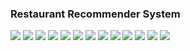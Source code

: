 ### Restaurant Recommender System

![](/images/0001.jpg)
![](/images/0002.jpg)
![](/images/0003.jpg)
![](/images/0004.jpg)
![](/images/0005.jpg)
![](/images/0006.jpg)
![](/images/0007.jpg)
![](/images/0008.jpg)
![](/images/0009.jpg)
![](/images/0010.jpg)
![](/images/0011.jpg)
![](/images/0012.jpg)
![](/images/0013.jpg)
